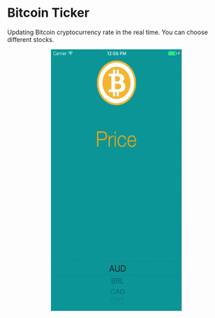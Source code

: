 
# Bitcoin Ticker

Updating Bitcoin cryptocurrency rate in the real time. You can choose different stocks.



<p float="left">
  <img src="https://github.com/prostiak/Swift/blob/master/img/Bitcoin.gif" width="300" height="600" hspace="100" />
</p>

